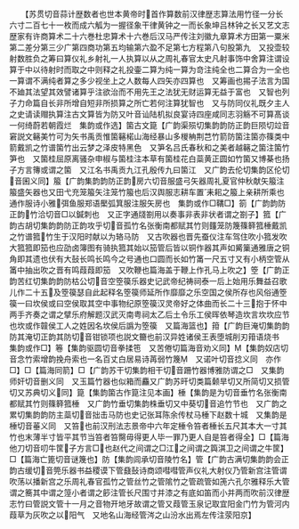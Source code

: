 <!-- { "loadSidebar": true } -->
　　【苏贯切音蒜计歴数者也世本黄帝时首作算数前汉律歴志算法用竹径一分长六寸二百七十一枚而成六觚为一握径象干律黄钟之一而长象坤吕林钟之长又艺文志歴家有许商算术二十六巻杜忠算术十六巻后汉马严传注刘徽九章算术方田第一粟米第二差分第三少广第四商功第五均输第六盈不足第七方程第八句股第九　又投壶较射数胜负之筹曰算仪礼乡射礼一人执算以从之周礼春官太史凡射事饰中舍算注谓设算于中以待射时而取之中则释之礼投壷二算为纯一算为竒注纯全也二算合为一全也一算谓不满纯者算之多少视坐上之人数每人四矢亦四算也　又筹画也掦子法言为国不廸其法望其效譬诸算乎注欲治而不用先王之法犹无财运算无益于富也　又智也列子力命篇自长非所增自短非所损算之所亡若何注算犹智也　又与防同仪礼既夕主人之史请读赗执算注古文算皆为防又叶音讪陆机拟良宴诗四座咸同志羽觞不可算髙谈一何绮蔚若朝霞烂　集韵或作选】箘古文箟【广韵渠殒切集韵韵防正韵巨陨切竝音窘説文簵美竹可为矢书禹贡惟箘簵楉山海经暴山多椶柟荆芑竹箭防箘注箘亦篠类中箭戴凯之竹谱箘竹出云梦之泽皮特黑色　又笋名吕氏春秋和之美者越簵之箘注箘竹笋也　又箘桂屈原离骚杂申椒与箘桂注本草有箘桂花白蘂黄正圆如竹箘又博棊也扬子方言簙或谓之箘　又江名书禹贡九江孔殷传九曰箘江　又广韵去伦切集韵区伦切音囷义同】箙【广韵集韵韵防正韵房六切音服盛弓矢器周礼夏官仲秋献矢箙注箙盛矢器也又田弋充笼箙矢注笼竹箙也后汉舆服志耕车置耒耜之箙上亲耕所乘也　通作服诗小雅弭鱼服郑语檿弧箕服注服矢房也　集韵或作□鞲□】箚【广韵韵防正韵竹洽切音□以鍼刺也　又正字通牋劄用以奏事非表非状者谓之劄子】箛【广韵古胡切集韵韵防正韵攻乎切音孤竹名张衡南都赋其竹则籦笼防篾篠簳箛棰戴凯之竹谱箛竹生于汉阳时献以为辂马防　又古吹器也晋先蚕仪注车驾住吹小箛发吹大箛箛即笳也应劭卤簿图有骑执箛其始以笳管后皆以铜作器其声如觱篥通雅唐之铜角即其遗也伏有大鼔长鸣长鸣今之号通也口圆而长如竹筩一尺五寸又有小柄空管从筩中抽出吹之晋有鸣葭葭即笳　又吹鞭也篇海盖于鞭上作孔马上吹之】箜【广韵正韵苦红切集韵韵防枯公切音空箜篌乐器史记武帝纪祷祠泰一后上始用乐舞益召歌儿作二十五及箜篌瑟自此起释名箜篌师延所作靡靡之乐空国之侯所存也风俗通箜篌一曰坎侯或曰空侯取其空中事物纪原箜篌汉灵帝好之体曲而长二十三抱于怀中两手齐奏之谓之擘乐府解题汉武灭南粤祠太乙后土令乐工侯晖依琴造坎言坎坎应节也坎或作竷侯工人之姓因名坎侯后譌为箜篌　又篇海篮也】箝【广韵巨淹切集韵韵防其淹切正韵其防切音钳锁项也説文籋也前汉异姓诸侯王表堕城削刃箝语烧书　集韵或作□】箞【集韵驱圆切音拳揉竾　又苦倦切篇海音劝义同】【集韵奴店切音念竹索增韵挽舟索也一名百丈白居易诗苒弱竹篾　又诺叶切音捻义同　亦作□】□【篇海同箭】□【广韵苏干切集韵相干切音跚竹器博雅防谓之□　又集韵师奸切音删义同　又玉篇竹器也似箱而麤又广韵苏旰切类篇颡旱切又所简切又损管切又苏典切义同】箟【集韵箘古作箟注见本画】棰【集韵是为切音垂竹名张衡南都赋其竹则篠簳箛棰　又广韵竹垂切集韵株垂切又中葵切音追竹节也　又广韵之累切集韵韵防主蘂切音拙击马防也史记张耳陈余传杖马棰下赵数十城　又集韵是棰切音菙义同　又笞也前汉刑法志景帝中六年定棰令笞者棰长五尺其本大一寸其竹也末薄半寸皆平其节当笞者笞臋毋得更人毕一罪乃更人自是笞者得全】□【篇海他刀切音叨牛筐子方言□也赵代之间谓之□江之间谓之籅淇卫之间谓之牛筐】□【篇海亡篦切音谜篾也】防【集韵闾承切音陵竹名】管【广韵古满切集韵韵会正韵古缓切音筦乐器书益稷谟下管鼗鼔诗商颂嘒嘒管声仪礼大射仪乃管新宫注管谓吹荡以播新宫之乐周礼春官孤竹之管丝竹之管隂竹之管疏管如箎六孔尔雅释乐大管谓之簥其中谓之篞小者谓之篎注管长尺围寸并漆之有底如笛而小并两而吹前汉律歴志竹曰管説文管十一月之音物开地牙故谓之管又葭管玉泉记取宜阳金门竹为管河内葭草为灰吹之以阳气　又地名山海经管涔之山汾水出焉左传注荥阳京】
